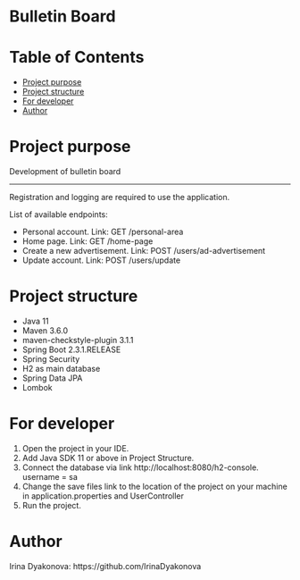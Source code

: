 <h1>Bulletin Board</h1>
<h1>Table of Contents</h1>
<ul>
<li><a href="#project_purpose">Project purpose</a> </li>
<li><a href="#project_structure">Project structure</a> </li>
<li><a href="#for_developer">For developer</a> </li>
<li><a href="#">Author</a> </li>
</ul>
<h1 id="project_purpose">Project purpose</h1>
Development of bulletin board
<hr>

<p>
Registration and logging are required to use the application.<p>
<p>List of available endpoints:</p>
<ul>
<li> 
Personal account. Link: GET /personal-area
</li>
<li> 
Home page. Link: GET /home-page
</li>
<li> 
Create a new advertisement. Link: POST /users/ad-advertisement
</li>
<li> 
Update account. Link: POST /users/update
</li>
</ul>
<h1 id="project_structure">Project structure</h1>
<ul>
<li>Java 11</li>
<li>Maven 3.6.0</li>
<li>maven-checkstyle-plugin 3.1.1</li>
<li>Spring Boot 2.3.1.RELEASE</li>
<li>Spring Security</li>
<li>H2 as main database</li>
<li>Spring Data JPA</li>
<li>Lombok</li>
</ul>

<h1 id="for_developer">For developer</h1>
<ol>
<li>Open the project in your IDE.</li>
<li>Add Java SDK 11 or above in Project Structure.</li>
<li>Connect the database via link http://localhost:8080/h2-console.
<br>username = sa</li>
<li>Change the save files link to the location of the project on your machine in application.properties and UserController</li>
<li>Run the project.</li>
</ol>
<h1 id="author">Author</h1>
Irina Dyakonova: https://github.com/IrinaDyakonova

